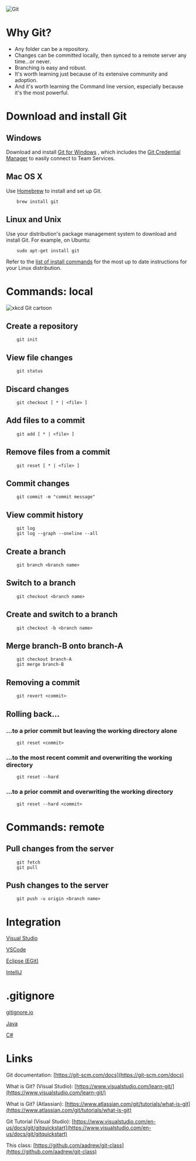 ![Git](https://git-scm.com/images/logo@2x.png)

# Why Git?
- Any folder can be a repository.
- Changes can be committed locally, then synced to a remote server any time...or never.
- Branching is easy and robust.
- It's worth learning just because of its extensive community and adoption.
- And it's worth learning the Command line version, especially because it's the most powerful.

# Download and install Git
## Windows
Download and install [Git for Windows](https://git-scm.com/download/win) , which includes the [Git Credential Manager](https://www.visualstudio.com/en-us/docs/git/set-up-credential-managers) to easily connect to Team Services.

## Mac OS X
Use [Homebrew](http://brew.sh/) to install and set up Git.

        brew install git

## Linux and Unix
Use your distribution's package management system to download and install Git. For example, on Ubuntu:

        sudo apt-get install git

Refer to the [list of install commands](https://git-scm.com/download/linux) for the most up to date instructions for your Linux distribution.

# Commands: local
![xkcd Git cartoon](https://imgs.xkcd.com/comics/git.png "xkcd: Git")

## Create a repository
        git init

## View file changes
        git status

## Discard changes
        git checkout [ * | <file> ]
        
## Add files to a commit
        git add [ * | <file> ]

## Remove files from a commit
        git reset [ * | <file> ]
        
## Commit changes
        git commit -m "commit message"

## View commit history
        git log
        git log --graph --oneline --all

## Create a branch
        git branch <branch name>

## Switch to a branch
        git checkout <branch name>
        
## Create and switch to a branch
        git checkout -b <branch name>

## Merge branch-B onto branch-A
        git checkout branch-A
        git merge branch-B

## Removing a commit
        git revert <commit>

## Rolling back...
### ...to a prior commit but leaving the working directory alone
        git reset <commit>
### ...to the most recent commit and overwriting the working directory
        git reset --hard
### ...to a prior commit and overwriting the working directory
        git reset --hard <commit>

# Commands: remote
## Pull changes from the server
        git fetch
        git pull

## Push changes to the server
        git push -u origin <branch name>

# Integration

[Visual Studio](https://www.visualstudio.com/en-us/docs/git/overview)

[VSCode](https://code.visualstudio.com/docs/editor/versioncontrol)

[Eclipse (EGit)](http://www.eclipse.org/egit/)

[IntelliJ](https://www.jetbrains.com/help/idea/2017.1/using-git-integration.html)

# .gitignore
[gitignore.io](https://www.gitignore.io/)

[Java](https://www.gitignore.io/api/java)

[C#](https://www.gitignore.io/api/csharp)

# Links
Git documentation:  [https://git-scm.com/docs](https://git-scm.com/docs)

What is Git? (Visual Studio):  [https://www.visualstudio.com/learn-git/](https://www.visualstudio.com/learn-git/)

What is Git? (Atlassian):  [https://www.atlassian.com/git/tutorials/what-is-git](https://www.atlassian.com/git/tutorials/what-is-git)

Git Tutorial (Visual Studio):  [https://www.visualstudio.com/en-us/docs/git/gitquickstart](https://www.visualstudio.com/en-us/docs/git/gitquickstart)

This class:  [https://github.com/aadrew/git-class](https://github.com/aadrew/git-class)


